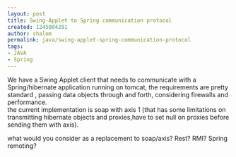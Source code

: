```yaml
---
layout: post
title: Swing-Applet to Spring communication protocol
created: 1245004281
author: shalom
permalink: java/swing-applet-spring-communication-protocol
tags:
- JAVA
- Spring
---
```

<p>We have a Swing Applet client that needs to communicate with a Spring/hibernate application running on tomcat, the requirements are pretty standard , passing data objects through and forth, considering firewalls and performance. <br />
the current implementation is soap with axis 1 (that has some limitations on transmitting hibernate objects and proxies,have to set null on proxies before sending them with axis).</p>
<p>what would you consider as a replacement to soap/axis? Rest? RMI? Spring remoting?</p>
